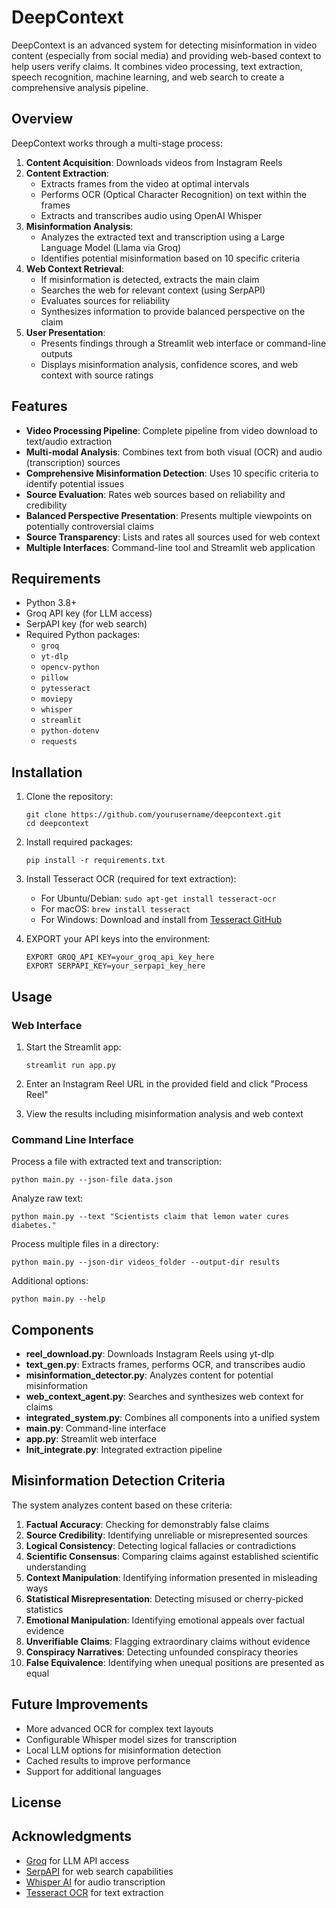 # DeepContext

DeepContext is an advanced system for detecting misinformation in video content (especially from social media) and providing web-based context to help users verify claims. It combines video processing, text extraction, speech recognition, machine learning, and web search to create a comprehensive analysis pipeline.

## Overview

DeepContext works through a multi-stage process:

1. **Content Acquisition**: Downloads videos from Instagram Reels
2. **Content Extraction**: 
   - Extracts frames from the video at optimal intervals
   - Performs OCR (Optical Character Recognition) on text within the frames
   - Extracts and transcribes audio using OpenAI Whisper
3. **Misinformation Analysis**: 
   - Analyzes the extracted text and transcription using a Large Language Model (Llama via Groq)
   - Identifies potential misinformation based on 10 specific criteria
4. **Web Context Retrieval**:
   - If misinformation is detected, extracts the main claim
   - Searches the web for relevant context (using SerpAPI)
   - Evaluates sources for reliability
   - Synthesizes information to provide balanced perspective on the claim
5. **User Presentation**:
   - Presents findings through a Streamlit web interface or command-line outputs
   - Displays misinformation analysis, confidence scores, and web context with source ratings

## Features

- **Video Processing Pipeline**: Complete pipeline from video download to text/audio extraction
- **Multi-modal Analysis**: Combines text from both visual (OCR) and audio (transcription) sources
- **Comprehensive Misinformation Detection**: Uses 10 specific criteria to identify potential issues
- **Source Evaluation**: Rates web sources based on reliability and credibility
- **Balanced Perspective Presentation**: Presents multiple viewpoints on potentially controversial claims
- **Source Transparency**: Lists and rates all sources used for web context
- **Multiple Interfaces**: Command-line tool and Streamlit web application

## Requirements

- Python 3.8+
- Groq API key (for LLM access)
- SerpAPI key (for web search)
- Required Python packages:
  - `groq`
  - `yt-dlp`
  - `opencv-python`
  - `pillow`
  - `pytesseract`
  - `moviepy`
  - `whisper`
  - `streamlit`
  - `python-dotenv`
  - `requests`

## Installation

1. Clone the repository:
   ```
   git clone https://github.com/yourusername/deepcontext.git
   cd deepcontext
   ```

2. Install required packages:
   ```
   pip install -r requirements.txt
   ```

3. Install Tesseract OCR (required for text extraction):
   - For Ubuntu/Debian: `sudo apt-get install tesseract-ocr`
   - For macOS: `brew install tesseract`
   - For Windows: Download and install from [Tesseract GitHub](https://github.com/UB-Mannheim/tesseract/wiki)

4. EXPORT your API keys into the environment:
   ```
   EXPORT GROQ_API_KEY=your_groq_api_key_here
   EXPORT SERPAPI_KEY=your_serpapi_key_here
   ```

## Usage

### Web Interface

1. Start the Streamlit app:
   ```
   streamlit run app.py
   ```

2. Enter an Instagram Reel URL in the provided field and click "Process Reel"

3. View the results including misinformation analysis and web context

### Command Line Interface

Process a file with extracted text and transcription:
```
python main.py --json-file data.json
```

Analyze raw text:
```
python main.py --text "Scientists claim that lemon water cures diabetes."
```

Process multiple files in a directory:
```
python main.py --json-dir videos_folder --output-dir results
```

Additional options:
```
python main.py --help
```

## Components

- **reel_download.py**: Downloads Instagram Reels using yt-dlp
- **text_gen.py**: Extracts frames, performs OCR, and transcribes audio
- **misinformation_detector.py**: Analyzes content for potential misinformation
- **web_context_agent.py**: Searches and synthesizes web context for claims
- **integrated_system.py**: Combines all components into a unified system
- **main.py**: Command-line interface
- **app.py**: Streamlit web interface
- **Init_integrate.py**: Integrated extraction pipeline

## Misinformation Detection Criteria

The system analyzes content based on these criteria:

1. **Factual Accuracy**: Checking for demonstrably false claims
2. **Source Credibility**: Identifying unreliable or misrepresented sources
3. **Logical Consistency**: Detecting logical fallacies or contradictions
4. **Scientific Consensus**: Comparing claims against established scientific understanding
5. **Context Manipulation**: Identifying information presented in misleading ways
6. **Statistical Misrepresentation**: Detecting misused or cherry-picked statistics
7. **Emotional Manipulation**: Identifying emotional appeals over factual evidence
8. **Unverifiable Claims**: Flagging extraordinary claims without evidence
9. **Conspiracy Narratives**: Detecting unfounded conspiracy theories
10. **False Equivalence**: Identifying when unequal positions are presented as equal

## Future Improvements

- More advanced OCR for complex text layouts
- Configurable Whisper model sizes for transcription
- Local LLM options for misinformation detection
- Cached results to improve performance
- Support for additional languages

## License



## Acknowledgments

- [Groq](https://groq.com/) for LLM API access
- [SerpAPI](https://serpapi.com/) for web search capabilities
- [Whisper AI](https://github.com/openai/whisper) for audio transcription
- [Tesseract OCR](https://github.com/tesseract-ocr/tesseract) for text extraction
